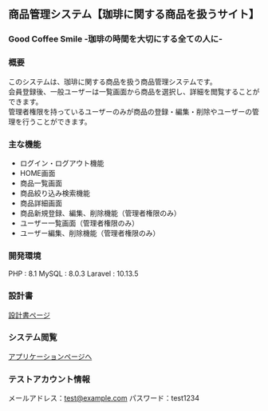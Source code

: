 ## 商品管理システム【珈琲に関する商品を扱うサイト】

### Good Coffee Smile  -珈琲の時間を大切にする全ての人に-

### 概要
このシステムは、珈琲に関する商品を扱う商品管理システムです。<br>
会員登録後、一般ユーザーは一覧画面から商品を選択し、詳細を閲覧することができます。<br>
管理者権限を持っているユーザーのみが商品の登録・編集・削除やユーザーの管理を行うことができます。

### 主な機能
- ログイン・ログアウト機能
- HOME画面
- 商品一覧画面
- 商品絞り込み検索機能
- 商品詳細画面
- 商品新規登録、編集、削除機能（管理者権限のみ）
- ユーザー一覧画面（管理者権限のみ）
- ユーザー編集、削除機能（管理者権限のみ）

### 開発環境
PHP : 8.1
MySQL : 8.0.3
Laravel : 10.13.5

### 設計書
[設計書ページ](https://drive.google.com/drive/folders/1OJVqDtbUbMFSnBdA8ysfsUVdWpAszbBp)

### システム閲覧
[アプリケーションページへ](https://myproject-techis-e0931aaba41e.herokuapp.com/)

### テストアカウント情報
メールアドレス：test@example.com
パスワード：test1234